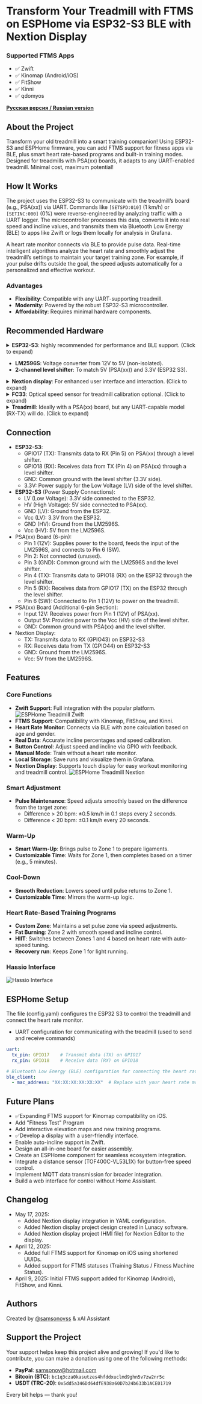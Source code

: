 # Transform Your Treadmill with FTMS on ESPHome via ESP32-S3 BLE with Nextion Display

### Supported FTMS Apps
- :white_check_mark: Zwift
- :white_check_mark: Kinomap (Android/iOS)
- :white_check_mark: FitShow
- :white_check_mark: Kinni
- :white_check_mark: qdomyos

**[Русская версия / Russian version](docs/readme/README.ru.md)**

## About the Project
Transform your old treadmill into a smart training companion! Using ESP32-S3 and ESPHome firmware, you can add FTMS support for fitness apps via BLE, plus smart heart rate-based programs and built-in training modes. Designed for treadmills with PSA(xx) boards, it adapts to any UART-enabled treadmill. Minimal cost, maximum potential!

## How It Works
The project uses the ESP32-S3 to communicate with the treadmill’s board (e.g., PSA(xx)) via UART. Commands like `[SETSPD:010]` (1 km/h) or `[SETINC:000]` (0%) were reverse-engineered by analyzing traffic with a UART logger. The microcontroller processes this data, converts it into real speed and incline values, and transmits them via Bluetooth Low Energy (BLE) to apps like Zwift or logs them locally for analysis in Grafana.

A heart rate monitor connects via BLE to provide pulse data. Real-time intelligent algorithms analyze the heart rate and smoothly adjust the treadmill’s settings to maintain your target training zone. For example, if your pulse drifts outside the goal, the speed adjusts automatically for a personalized and effective workout.

### Advantages
- **Flexibility**: Compatible with any UART-supporting treadmill.
- **Modernity**: Powered by the robust ESP32-S3 microcontroller.
- **Affordability**: Requires minimal hardware components.

## Recommended Hardware
<details>
<summary><b>ESP32-S3</b>: highly recommended for performance and BLE support. (Click to expand)</summary>
<img src="docs/readme/images/esp32-s3.png" alt="ESP32-S Screenshot" width="400"/>
</details>

- **LM2596S**: Voltage converter from 12V to 5V (non-isolated).
- **2-channel level shifter**: To match 5V (PSA(xx)) and 3.3V (ESP32 S3).
<details>
<summary><b>Nextion display</b>: For enhanced user interface and interaction. (Click to expand)</summary>
<img src="docs/readme/images/nextion_display.jpg" alt="display Screenshot" width="400"/>
</details>

<details>
<summary><b>FC33</b>: Optical speed sensor for treadmill calibration optional. (Click to expand)</summary>
<img src="docs/readme/images/FC-33_speed_sensor.jpg" alt="Optical speed sensor Screenshot" width="400"/>
</details>

<details>
<summary><b>Treadmill</b>: Ideally with a PSA(xx) board, but any UART-capable model (RX-TX) will do. (Click to expand)</summary>
<img src="docs/readme/images/PSA(XX)H.jpg" alt="PSA(xx) board Screenshot"/>
</details>

## Connection
- **ESP32-S3**:
  - GPIO17 (TX): Transmits data to RX (Pin 5) on PSA(xx) through a level shifter.
  - GPIO18 (RX): Receives data from TX (Pin 4) on PSA(xx) through a level shifter.
  - GND: Common ground with the level shifter (3.3V side).
  - 3.3V: Power supply for the Low Voltage (LV) side of the level shifter.
- **ESP32-S3** (Power Supply Connections):
  - LV (Low Voltage): 3.3V side connected to the ESP32.
  - HV (High Voltage): 5V side connected to PSA(xx).
  - GND (LV): Ground from the ESP32.
  - Vcc (LV): 3.3V from the ESP32.
  - GND (HV): Ground from the LM2596S.
  - Vcc (HV): 5V from the LM2596S.
- PSA(xx) Board (6-pin):
  - Pin 1 (12V): Supplies power to the board, feeds the input of the LM2596S, and connects to Pin 6 (SW).
  - Pin 2: Not connected (unused).
  - Pin 3 (GND): Common ground with the LM2596S and the level shifter.
  - Pin 4 (TX): Transmits data to GPIO18 (RX) on the ESP32 through the level shifter.
  - Pin 5 (RX): Receives data from GPIO17 (TX) on the ESP32 through the level shifter.
  - Pin 6 (SW): Connected to Pin 1 (12V) to power on the treadmill.
- PSA(xx) Board (Additional 6-pin Section):
  - Input 12V: Receives power from Pin 1 (12V) of PSA(xx).
  - Output 5V: Provides power to the Vcc (HV) side of the level shifter.
  - GND: Common ground with PSA(xx) and the level shifter.
- Nextion Display:
  - TX: Transmits data to RX (GPIO43) on ESP32-S3
  - RX: Receives data from TX (GPIO44) on ESP32-S3
  - GND: Ground from the LM2596S.
  - Vcc: 5V from the LM2596S.
 
## Features
### Core Functions
- **Zwift Support**: Full integration with the popular platform.
  ![ESPHome Treadmill Zwift](docs/readme/images/Zwift.gif)
- **FTMS Support**: Compatibility with Kinomap, FitShow, and Kinni.
- **Heart Rate Monitor**: Connects via BLE with zone calculation based on age and gender.
- **Real Data**: Accurate incline percentages and speed calibration.
- **Button Control**: Adjust speed and incline via GPIO with feedback.
- **Manual Mode**: Train without a heart rate monitor.
- **Local Storage**: Save runs and visualize them in Grafana.
- **Nextion Display**: Supports touch display for easy workout monitoring and treadmill control.
  ![ESPHome Treadmill Nextion](docs/readme/images/nextion.gif)

### Smart Adjustment
- **Pulse Maintenance**: Speed adjusts smoothly based on the difference from the target zone:
  - Difference > 20 bpm: ±0.5 km/h in 0.1 steps every 2 seconds.
  - Difference < 20 bpm: ±0.1 km/h every 20 seconds.

### Warm-Up
- **Smart Warm-Up**: Brings pulse to Zone 1 to prepare ligaments.
- **Customizable Time**: Waits for Zone 1, then completes based on a timer (e.g., 5 minutes).

### Cool-Down
- **Smooth Reduction**: Lowers speed until pulse returns to Zone 1.
- **Customizable Time**: Mirrors the warm-up logic.

### Heart Rate-Based Training Programs
- **Custom Zone**: Maintains a set pulse zone via speed adjustments.
- **Fat Burning**: Zone 2 with smooth speed and incline control.
- **HIIT**: Switches between Zones 1 and 4 based on heart rate with auto-speed tuning.
- **Recovery run**: Keeps Zone 1 for light running.

### Hassio Interface
![Hassio Interface](docs/readme/images/hassio.png)

## ESPHome Setup
The file (config.yaml) configures the ESP32 S3 to control the treadmill and connect the heart rate monitor.
- UART configuration for communicating with the treadmill (used to send and receive commands)
```yaml
uart:
  tx_pin: GPIO17    # Transmit data (TX) on GPIO17
  rx_pin: GPIO18    # Receive data (RX) on GPIO18

# Bluetooth Low Energy (BLE) configuration for connecting the heart rate monitor
ble_client:
  - mac_address: "XX:XX:XX:XX:XX:XX"  # Replace with your heart rate monitor's MAC address
```

## Future Plans
- :white_check_mark:Expanding FTMS support for Kinomap compatibility on iOS.
- Add "Fitness Test" Program
- Add interactive elevation maps and new training programs.
- :white_check_mark:Develop a display with a user-friendly interface.
- Enable auto-incline support in Zwift.
- Design an all-in-one board for easier assembly.
- Create an ESPHome component for seamless ecosystem integration.
- Integrate a distance sensor (TOF400C-VL53L1X) for button-free speed control.
- Implement MQTT data transmission for broader integration.
- Build a web interface for control without Home Assistant.

## Changelog
- May 17, 2025:
  - Added Nextion display integration in YAML configuration.
  - Added Nextion display project design created in Lunacy software.
  - Added Nextion display project (HMI file) for Nextion Editor to the display.
- April 12, 2025:
  - Added full FTMS support for Kinomap on iOS using shortened UUIDs.
  - Added support for FTMS statuses (Training Status / Fitness Machine Status).
- April 9, 2025: Initial FTMS support added for Kinomap (Android), FitShow, and Kinni.

## Authors
Created by [@samsonovss](https://t.me/samsonovss) & xAI Assistant

## Support the Project
Your support helps keep this project alive and growing! If you'd like to contribute, you can make a donation using one of the following methods:
- **PayPal**: samsonov@hotmail.com
- **Bitcoin (BTC)**: `bc1q3cza0kasutzes4hfddxuclmd9ghn5v7zw2nr5c`  
- **USDT (TRC-20)**: `0x5dd5a346Dd64dfE938a60D7b24b633b1ACE01719`
  
Every bit helps — thank you!

